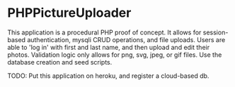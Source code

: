 # PHPPictureUploader

This application is a procedural PHP proof of concept.  It allows for session-based authentication, mysqli CRUD operations, and file uploads.  Users are able to 'log in' with first and last name, and then upload and edit their photos.  Validation logic only allows for png, svg, jpeg, or gif files.  Use the database creation and seed scripts.  

TODO: Put this application on heroku, and register a cloud-based db.
